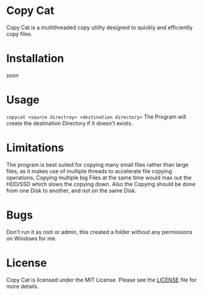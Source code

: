 # Copy Cat

Copy Cat is a multithreaded copy utility designed to quickly and efficiently copy files.

# Installation

_soon_

# Usage

`copycat <source directroy> <destination directory>`
The Program will create the destination Directory if it doesn't exists.

# Limitations

The program is best suited for copying many small files rather than large files, as it makes use of multiple threads to accelerate file copying operations, Copying multiple big Files at the same time would max out the HDD/SSD which slows the copying down. Also the Copying should be done from one Disk to another, and not on the same Disk.

# Bugs

Don't run it as root or admin, this created a folder without any permissions on Windows for me.

# License

Copy Cat is licensed under the MIT License. Please see the [LICENSE](/LICENSE) file for more details.
